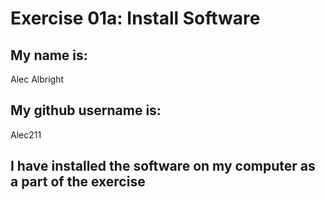 # Exercise 01a: Install Software

## My name is:
Alec Albright

## My github username is:
Alec211

## I have installed the software on my computer as a part of the exercise
